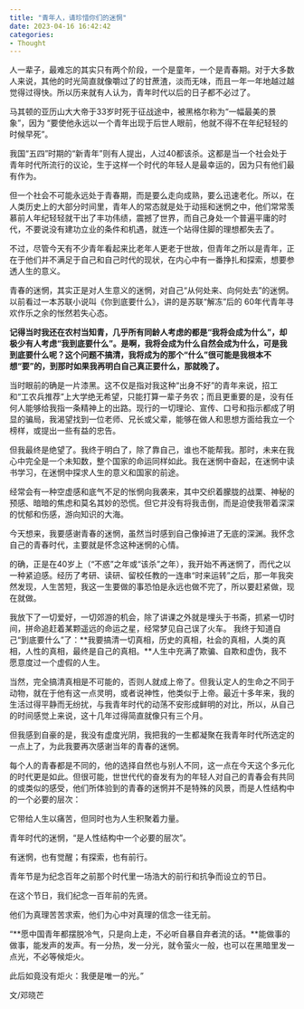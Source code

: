 ```yaml
---
title: "青年人，请珍惜你们的迷惘"
date: 2023-04-16 16:42:42
categories:
- Thought
---
```

人一辈子，最难忘的其实只有两个阶段，一个是童年，一个是青春期。对于大多数人来说，其他的时光简直就像嚼过了的甘蔗渣，淡而无味，而且一年一年地越过越觉得过得快。所以历来就有人认为，青年时代以后的日子都不必过了。

马其顿的亚历山大大帝于33岁时死于征战途中，被黑格尔称为“一幅最美的景象”，因为 “要使他永远以一个青年出现于后世人眼前，他就不得不在年纪轻轻的时候早死”。

我国“五四”时期的“新青年”则有人提出，人过40都该杀。这都是当一个社会处于青年时代所流行的议论，生于这样一个时代的年轻人是最幸运的，因为只有他们最有作为。

但一个社会不可能永远处于青春期，而是要么走向成熟，要么迅速老化。所以，在人类历史上的大部分时间里，青年人的常态就是处于动摇和迷惘之中，他们常常羡慕前人年纪轻轻就干出了丰功伟绩，震撼了世界，而自己身处一个普遍平庸的时代，不要说没有建功立业的条件和机遇，就连一个站得住脚的理想都失去了。

不过，尽管今天有不少青年看起来比老年人更老于世故，但青年之所以是青年，正在于他们并不满足于自己和自己时代的现状，在内心中有一番挣扎和探索，想要参透人生的意义。

青春的迷惘，其实正是对人生意义的迷惘，对自己“从何处来、向何处去”的迷惘。以前看过一本苏联小说叫《你到底要什么》，讲的是苏联“解冻”后的 60年代青年寻欢作乐之余的怅然若失心态。

**记得当时我还在农村当知青，几乎所有同龄人考虑的都是“我将会成为什么”，却极少有人考虑“我到底要什么”。是啊，我将会成为什么自然会成为什么，可是我到底要什么呢？这个问题不搞清，我将成为的那个“什么”很可能是我根本不想“要”的，到那时如果我再明白自己真正要什么，那就晚了。**

当时眼前的确是一片漆黑。这不仅是指对我这种“出身不好”的青年来说，招工和“工农兵推荐”上大学绝无希望，只能打算一辈子务农；而且更重要的是，没有任何人能够给我指一条精神上的出路。现行的一切理论、宣传、口号和指示都成了明显的骗局，我渴望找到一位老师、兄长或父辈，能够在做人和思想方面给我立一个榜样，或提出一些有益的忠告。

但我最终是绝望了。我终于明白了，除了靠自己，谁也不能帮我。那时，未来在我心中完全是一个未知数，整个国家的命运同样如此。我在迷惘中奋起，在迷惘中读书学习，在迷惘中探求人生的意义和国家的前途。

经常会有一种空虚感和底气不足的怅惘向我袭来，其中交织着朦胧的战栗、神秘的预感、暗暗的焦虑和莫名其妙的恐慌。但它并没有将我击倒，而是迫使我带着深深的忧郁和伤感，游向知识的大海。

今天想来，我要感谢青春的迷惘，虽然当时感到自己像掉进了无底的深渊。我怀念自己的青春时代，主要就是怀念这种迷惘的心情。

的确，正是在40岁上（“不惑”之年或“该杀”之年），我开始不再迷惘了，而代之以一种紧迫感。经历了考研、读研、留校任教的一连串“时来运转”之后，那一年我突然发现，人生苦短，我这一生要做的事恐怕是永远也做不完了，所以要赶紧做，现在就做。

我放下了一切爱好，一切郊游的机会，除了讲课之外就是埋头于书斋，抓紧一切时间，拼命追赶着某颗遥远的命运之星，经常梦见自己误了火车。
我终于知道自己“到底要什么”了：**我要搞清一切真相，历史的真相，社会的真相，人类的真相，人性的真相，最终是自己的真相。**人生中充满了欺骗、自欺和虚伪，我不愿意度过一个虚假的人生。

当然，完全搞清真相是不可能的，否则人就成上帝了。但我认定人的生命之不同于动物，就在于他有这一点灵明，或者说神性，他类似于上帝。最近十多年来，我的生活过得平静而无纷扰，与我青年时代的动荡不安形成鲜明的对比，所以，从自己的时间感觉上来说，这十几年过得简直就像只有三个月。

但我感到自豪的是，我没有虚度光阴，我把我的一生都凝聚在我青年时代所选定的一点上了，为此我要再次感谢当年的青春的迷惘。

每个人的青春都是不同的，他的选择自然也与别人不同，这一点在今天这个多元化的时代更是如此。但很可能，世世代代的奋发有为的年轻人对自己的青春会有共同的或类似的感受，他们所体验到的青春的迷惘并不是特殊的风景，而是人性结构中的一个必要的层次：

它带给人生以痛苦，但同时也为人生积聚着力量。

青年时代的迷惘，“是人性结构中一个必要的层次”。

有迷惘，也有觉醒；有探索，也有前行。

青年节是为纪念百年之前那个时代里一场浩大的前行和抗争而设立的节日。

在这个节日，我们纪念一百年前的先贤。

他们为真理苦苦求索，他们为心中对真理的信念一往无前。

“**愿中国青年都摆脱冷气，只是向上走，不必听自暴自弃者流的话。**能做事的做事，能发声的发声。有一分热，发一分光，就令萤火一般，也可以在黑暗里发一点光，不必等候炬火。

此后如竟没有炬火：我便是唯一的光。”

文/邓晓芒